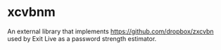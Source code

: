 # xcvbnm

An external library that implements https://github.com/dropbox/zxcvbn used by Exit Live as a password strength estimator.
